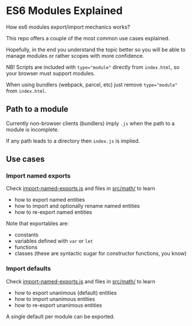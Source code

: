 # ES6 Modules Explained

How es6 modules export/import mechanics works?

This repo offers a couple of the most common use cases
explained.

Hopefully, in the end you understand the topic better
so you will be able to manage modules or rather scopes
with more confidence.

NB! Scripts are included with `type="module"` directly
from `index.html`, so your browser must support modules.

When using bundlers (webpack, parcel, etc) just remove
`type="module"` from `index.html`.

## Path to a module

Currently non-browser clients (bundlers) imply `.js` when
the path to a module is incomplete.

If any path leads to a directory then `index.js` is implied.

## Use cases

### Import named exports

Check [import-named-exports.js](./src/import-named-exports.js) and
files in [src/math/](./src/math/)
to learn
- how to export named entities
- how to import and optionally rename named entities
- how to re-export named entities

Note that exportables are:
- constants
- variables defined with `var` or `let`
- functions
- classes (these are syntactic sugar for constructor functions, you know)

### Import defaults

Check [import-named-exports.js](./src/import-named-exports.js) and
files in [src/math/](./src/math/)
to learn
- how to export unanimous (default) entities
- how to import unanimous entities
- how to re-export unanimous entities

A single default per module can be exported.
